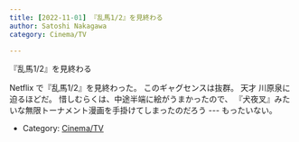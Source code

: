 ```yaml
---
title: [2022-11-01] 『乱馬1/2』を見終わる
author: Satoshi Nakagawa
category: Cinema/TV

---
```


『乱馬1/2』を見終わる

 Netflix で『乱馬1/2』を見終わった。
このギャグセンスは抜群。
天才 川原泉に迫るほどだ。
惜しむらくは、中途半端に絵がうまかったので、
『犬夜叉』みたいな無限トーナメント漫画を手掛けてしまったのだろう ---
もったいない。

- Category: [Cinema/TV](https://merapano.github.io/categories.html#Cinema/TV)

